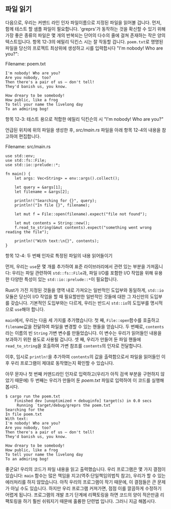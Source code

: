 ## 파일 읽기

다음으로, 우리는 커맨드 라인 인자 파일이름으로 지정된 파일을 읽어볼 겁니다. 먼저, 함께 테스트 할 샘플 파일이 필요합니다.
'greprs'가 동작하는 것을 확신할 수 있기 위해 가장 좋은 종류의 파일은 몇 개의 반복되는 단어의 다수의 줄에 걸쳐 존재하는 
작은 양의 텍스트입니다. 항목 12-3의 에밀리 딕킨스 시는 잘 작동할 겁니다. `poem.txt`로 명명된 파일을 당신의 프로젝트 최상위에
생성하고 시를 입력합시다 "I'm nobody! Who are you?":

<span class="filename">Filename: poem.txt</span>

```text
I'm nobody! Who are you?
Are you nobody, too?
Then there's a pair of us — don't tell!
They'd banish us, you know.

How dreary to be somebody!
How public, like a frog
To tell your name the livelong day
To an admiring bog!
```

<span class="caption">항목 12-3: 테스트 용으로 적합한 에밀리 딕킨슨의 시 "I'm nobody! Who are you?"</span>

언급된 위치에 위의 파일을 생성한 후, *src/main.rs* 파일을 아래 항목 12-4의 내용을 참고하여 편집합니다.  

<span class="filename">Filename: src/main.rs</span>

```rust,should_panic
use std::env;
use std::fs::File;
use std::io::prelude::*;

fn main() {
    let args: Vec<String> = env::args().collect();

    let query = &args[1];
    let filename = &args[2];

    println!("Searching for {}", query);
    println!("In file {}", filename);

    let mut f = File::open(filename).expect("file not found");

    let mut contents = String::new();
    f.read_to_string(&mut contents).expect("something went wrong reading the file");

    println!("With text:\n{}", contents);
}
```

항목 12-4: 두 번째 인자로 특정된 파일의 내용 읽어들이기

먼저, 우리는 `use`문 몇 개를 추가하여 표준 라이브러리에서 관련 있는 부분을 가져옵니다: 우리는 파일 관련하여 
`std::fs::File`과, 파일 I/O를 포함한 I/O 작업을 위해 유용한 다양한 특성이 있는 `std::io::prelude::*`이 
필요합니다.

Rust가 가진 지정된 것들을 영역 내로 가져오는 일반적인 도입부와 동일하게, `std::io` 모듈은 당신이 I/O 작업을 할 때 
필요할만한 일반적인 것들에 대한 그 자신만의 도입부를 갖습니다. 기본적인 도입부와는 다르게, 우리는 반드시 `std::io`의 
도입부를 명시적으로 `use`해야 합니다. 

`main`에서, 우리는 다음 세 가지를 추가했습니다:  첫 째, `File::open`함수를 호출하고 `filename`값을 전달하여 
파일을 변경할 수 있는 핸들을 얻습니다. 두 번째로, `contents`라는 이름의 빈 `String` 가변 변수를 만들었습니다. 이 
변수는 우리가 읽어들인 내용을 보과하기 위한 용도로 사용될 겁니다. 셋 째, 우리가 만들어 둔 파일 핸들에 
`read_to_string`을 호출하여 가변 참조를 `contents`의 인자로 전달합니다.

이후, 임시로 `println!`을 추가하여 `contents`의 값을 출력함으로서 파일을 읽어들인 이후 우리 프로그램이 제대로 
동작했는지 확인할 수 있습니다. 

아무 문자나 첫 번째 커맨드라인 인자로 입력하고(우리가 아직 검색 부분을 구현하지 않았기 때문에) 두 번째는 우리가 만들어 둔 
*poem.txt* 파일로 입력하여 이 코드를 실행해봅시다.

```text
$ cargo run the poem.txt
    Finished dev [unoptimized + debuginfo] target(s) in 0.0 secs
     Running `target/debug/greprs the poem.txt`
Searching for the
In file poem.txt
With text:
I'm nobody! Who are you?
Are you nobody, too?
Then there's a pair of us — don't tell!
They'd banish us, you know.

How dreary to be somebody!
How public, like a frog
To tell your name the livelong day
To an admiring bog!
```

좋군요! 우리의 코드가 파일 내용을 읽고 출력했습니다. 우리 프로그램은 몇 가지 결점이 있습니다: `main` 함수는 많은 책임을 
지고(역주:단일책임의법칙 참고), 우리가 할 수 있는 에러처리를 하지 않았습니다. 아직 우리의 프로그램이 작기 때문에, 이 결점들은 
큰 문제가 아닐 수도 있습니다. 하지만 우리 프로그램 커져가면, 점점 이를 깔끔하게 수정하기 어렵게 됩니다. 프로그램의 개발 초기 
단계에 리팩토링을 하면 코드의 양이 적은만큼 리팩토링을 하기 훨씬 쉬워지기 때문에 훌륭한 단련법 입니다. 그러니 지금 해봅시다.

<!-- 업데이트된 원본:
## Reading a File

Now we’ll add functionality to read the file that is specified in the
`filename` command line argument. First, we need a sample file to test it with:
the best kind of file to use to make sure `minigrep` is working is one with a
small amount of text over multiple lines with some repeated words. Listing 12-3
has an Emily Dickinson poem that will work well! Create a file called
*poem.txt* at the root level of your project, and enter the poem “I’m Nobody!
Who are you?”

<span class="filename">Filename: poem.txt</span>

```text
I’m nobody! Who are you?
Are you nobody, too?
Then there’s a pair of us — don’t tell!
They’d banish us, you know.

How dreary to be somebody!
How public, like a frog
To tell your name the livelong day
To an admiring bog!
```

<span class="caption">Listing 12-3: A poem by Emily Dickinson makes a good test
case</span>

With the text in place, edit *src/main.rs* and add code to open the file, as
shown in Listing 12-4:

<span class="filename">Filename: src/main.rs</span>

```rust,should_panic
use std::env;
use std::fs::File;
use std::io::prelude::*;

fn main() {
#     let args: Vec<String> = env::args().collect();
#
#     let query = &args[1];
#     let filename = &args[2];
#
#     println!("Searching for {}", query);
    // --snip--
    println!("In file {}", filename);

    let mut f = File::open(filename).expect("file not found");

    let mut contents = String::new();
    f.read_to_string(&mut contents)
        .expect("something went wrong reading the file");

    println!("With text:\n{}", contents);
}
```

<span class="caption">Listing 12-4: Reading the contents of the file specified
by the second argument</span>

First, we add some more `use` statements to bring in relevant parts of the
standard library: we need `std::fs::File` to handle files, and
`std::io::prelude::*` contains various useful traits for doing I/O, including
file I/O. In the same way that Rust has a general prelude that brings certain
types and functions into scope automatically, the `std::io` module has its own
prelude of common types and functions you’ll need when working with I/O. Unlike
with the default prelude, we must explicitly add a `use` statement for the
prelude from `std::io`.

In `main`, we’ve added three statements: first, we get a mutable handle to the
file by calling the `File::open` function and passing it the value of the
`filename` variable. Second, we create a variable called `contents` and set it
to a mutable, empty `String`. This will hold the content of the file after we
read it in. Third, we call `read_to_string` on our file handle and pass a
mutable reference to `contents` as an argument.

After those lines, we’ve again added a temporary `println!` statement that
prints the value of `contents` after the file is read, so we can check that the
program is working so far.

Let’s run this code with any string as the first command line argument (because
we haven’t implemented the searching part yet) and the *poem.txt* file as the
second argument:

```text
$ cargo run the poem.txt
   Compiling minigrep v0.1.0 (file:///projects/minigrep)
    Finished dev [unoptimized + debuginfo] target(s) in 0.0 secs
     Running `target/debug/minigrep the poem.txt`
Searching for the
In file poem.txt
With text:
I’m nobody! Who are you?
Are you nobody, too?
Then there’s a pair of us — don’t tell!
They’d banish us, you know.

How dreary to be somebody!
How public, like a frog
To tell your name the livelong day
To an admiring bog!
```

Great! The code read and then printed the contents of the file. But the code
has a few flaws. The `main` function has multiple responsibilities: generally,
functions are clearer and easier to maintain if each function is responsible
for only one idea. The other problem is that we’re not handling errors as well
as we could. The program is still small, so these flaws aren’t a big problem,
but as the program grows, it will be harder to fix them cleanly. It’s good
practice to begin refactoring early on when developing a program, because it’s
much easier to refactor smaller amounts of code. We’ll do that next. -->
